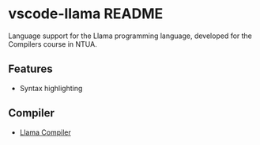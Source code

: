 # vscode-llama README

Language support for the Llama programming language, developed for the Compilers course in NTUA.

## Features

* Syntax highlighting

## Compiler

* [Llama Compiler](https://github.com/ZOrfeas/Llama-Compiler)
